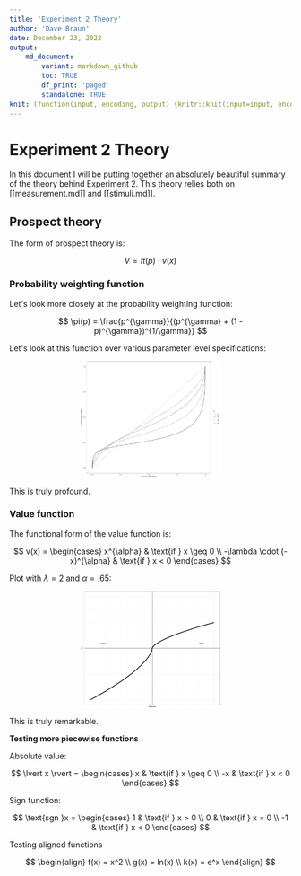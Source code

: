 ```yaml
---
title: 'Experiment 2 Theory'
author: 'Dave Braun'
date: December 23, 2022
output:
    md_document:
        variant: markdown_github
        toc: TRUE
        df_print: 'paged'
        standalone: TRUE
knit: (function(input, encoding, output) {knitr::knit(input=input, encoding = encoding, output='../md/experiment-2-theory.md')})
---
```


# Experiment 2 Theory

In this document I will be putting together an absolutely beautiful summary of the theory behind Experiment 2. This theory relies both on [[measurement.md]] and [[stimuli.md]].



## Prospect theory

The form of prospect theory is:

$$
V = \pi(p) \cdot v(x)
$$
### Probability weighting function

Let's look more closely at the probability weighting function:

$$
\pi(p) = \frac{p^{\gamma}}{(p^{\gamma} + (1 - p)^{\gamma})^{1/\gamma}}
$$

Let's look at this function over various parameter level specifications:


<img src="figures/unnamed-chunk-1-1.png" title="plot of chunk unnamed-chunk-1" alt="plot of chunk unnamed-chunk-1" width="50%" height="30%" style="display: block; margin: auto;" />


This is truly profound.


### Value function

The functional form of the value function is:


$$
v(x) = \begin{cases}
    x^{\alpha} & \text{if } x \geq 0 \\
    -\lambda \cdot (-x)^{\alpha} & \text{if } x < 0
    \end{cases}
$$



Plot with $\lambda = 2$ and $\alpha = .65$:

<img src="figures/unnamed-chunk-2-1.png" title="plot of chunk unnamed-chunk-2" alt="plot of chunk unnamed-chunk-2" width="50%" height="30%" style="display: block; margin: auto;" />

This is truly remarkable.

**Testing more piecewise functions**

Absolute value:

$$
\lvert x \rvert = \begin{cases}
    x & \text{if } x \geq 0 \\ 
    -x & \text{if } x < 0
    \end{cases}
$$

Sign function:

$$
\text{sgn }x = \begin{cases}
1 & \text{if } x > 0 \\
0 & \text{if } x = 0 \\
-1 & \text{if } x < 0
\end{cases}
$$


Testing aligned functions

$$
\begin{align}
f(x) = x^2 \\
g(x) = ln(x) \\
k(x) = e^x
\end{align}
$$















